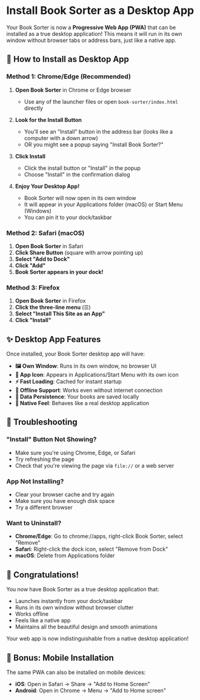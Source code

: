 # Install Book Sorter as a Desktop App

Your Book Sorter is now a **Progressive Web App (PWA)** that can be installed as a true desktop application! This means it will run in its own window without browser tabs or address bars, just like a native app.

## 🚀 How to Install as Desktop App

### Method 1: Chrome/Edge (Recommended)

1. **Open Book Sorter** in Chrome or Edge browser
   - Use any of the launcher files or open `book-sorter/index.html` directly

2. **Look for the Install Button**
   - You'll see an "Install" button in the address bar (looks like a computer with a down arrow)
   - OR you might see a popup saying "Install Book Sorter?"

3. **Click Install**
   - Click the install button or "Install" in the popup
   - Choose "Install" in the confirmation dialog

4. **Enjoy Your Desktop App!**
   - Book Sorter will now open in its own window
   - It will appear in your Applications folder (macOS) or Start Menu (Windows)
   - You can pin it to your dock/taskbar

### Method 2: Safari (macOS)

1. **Open Book Sorter** in Safari
2. **Click Share Button** (square with arrow pointing up)
3. **Select "Add to Dock"**
4. **Click "Add"**
5. **Book Sorter appears in your dock!**

### Method 3: Firefox

1. **Open Book Sorter** in Firefox
2. **Click the three-line menu** (☰)
3. **Select "Install This Site as an App"**
4. **Click "Install"**

## ✨ Desktop App Features

Once installed, your Book Sorter desktop app will have:

- **🖼️ Own Window**: Runs in its own window, no browser UI
- **📱 App Icon**: Appears in Applications/Start Menu with its own icon
- **⚡ Fast Loading**: Cached for instant startup
- **🔄 Offline Support**: Works even without internet connection
- **💾 Data Persistence**: Your books are saved locally
- **🎯 Native Feel**: Behaves like a real desktop application

## 🔧 Troubleshooting

### "Install" Button Not Showing?
- Make sure you're using Chrome, Edge, or Safari
- Try refreshing the page
- Check that you're viewing the page via `file://` or a web server

### App Not Installing?
- Clear your browser cache and try again
- Make sure you have enough disk space
- Try a different browser

### Want to Uninstall?
- **Chrome/Edge**: Go to chrome://apps, right-click Book Sorter, select "Remove"
- **Safari**: Right-click the dock icon, select "Remove from Dock"
- **macOS**: Delete from Applications folder

## 🎉 Congratulations!

You now have Book Sorter as a true desktop application that:
- Launches instantly from your dock/taskbar
- Runs in its own window without browser clutter
- Works offline
- Feels like a native app
- Maintains all the beautiful design and smooth animations

Your web app is now indistinguishable from a native desktop application!

## 📱 Bonus: Mobile Installation

The same PWA can also be installed on mobile devices:
- **iOS**: Open in Safari → Share → "Add to Home Screen"
- **Android**: Open in Chrome → Menu → "Add to Home screen"
